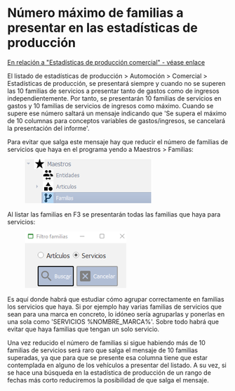 # Número máximo de familias a presentar en las estadísticas de producción

[En relación a "Estadísticas de producción comercial" - véase enlace](../manuales/cuadro-de-mandos/clasificadores-de-marcas.md)

El listado de estadísticas de producción > Automoción > Comercial > Estadísticas de producción, se presentará siempre y cuando no se superen las 10 familias de servicios a presentar tanto de gastos como de ingresos independientemente. Por tanto, se presentarán 10 familias de servicios en gastos y 10 familias de servicios de ingresos como máximo. Cuando se supere ese número saltará un mensaje indicando que 'Se supera el máximo de 10 columnas para conceptos variables de gastos/ingresos, se cancelará la presentación del informe'.

Para evitar que salga este mensaje hay que reducir el número de familias de servicios que haya en el programa yendo a Maestros > Familias:​

<figure><img src="../.gitbook/assets/imagen (105).png" alt=""><figcaption></figcaption></figure>

Al listar las familias en F3 se presentarán todas las familias que haya para servicios:

<figure><img src="../.gitbook/assets/imagen (6) (4).png" alt=""><figcaption></figcaption></figure>

Es aquí donde habrá que estudiar cómo agrupar correctamente en familias los servicios que haya. Si por ejemplo hay varias familias de servicios que sean para una marca en concreto, lo idóneo sería agruparlas y ponerlas en una sola como 'SERVICIOS %NOMBRE\_MARCA%'. Sobre todo habrá que evitar que haya familias que tengan un solo servicio.

Una vez reducido el número de familias si sigue habiendo más de 10 familias de servicios será raro que salga el mensaje de 10 familias superadas, ya que para que se presente esa columna tiene que estar contemplada en alguno de los vehículos a presentar del listado. A su vez, si se hace una búsqueda en la estadística de producción de un rango de fechas más corto reduciremos la posibilidad de que salga el mensaje.

​
